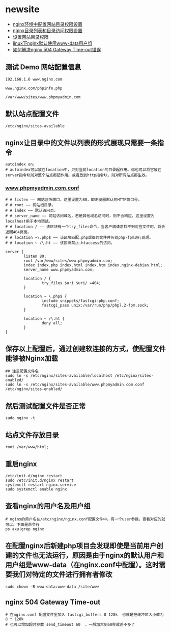# newsite

- [nginx环境中配置网站目录权限设置](https://blog.csdn.net/u013372487/article/details/51909624)
- [nginx目录列表和目录访问权限设置](http://www.nginx.cn/692.html)
- [设置网站目录权限](https://www.cnblogs.com/arist/p/4373675.html)
- [linux下nginx默认使用www-data用户组](https://blog.csdn.net/gent__chen/article/details/50969781)
- [如何解决nginx 504 Gateway Time-out错误](https://jingyan.baidu.com/article/1876c8524db6d1890b137694.html)

## 测试 Demo 网站配置信息

```shell
192.168.1.6 www.nginx.com
```

```shell
www.nginx.com/phpinfo.php
```

```shell
/var/www/sites/www.phpmyadmin.com
```

## 默认站点配置文件

```shell
/etc/nginx/sites-available
```

## nginx让目录中的文件以列表的形式展现只需要一条指令

```shell
autoindex on;
# autoindex可以放在location中，只对当前location的目录起作用。你也可以将它放在server指令块则对整个站点都起作用。或者放到http指令块，则对所有站点都生效。
```

### www.phpmyadmin.com.conf

```shell
# # listen —— 网站监听端口，这里设置为80，即浏览器默认的HTTP端口号。
# # root —— 网站根目录。
# # index —— 默认访问页。
# # server_name —— 网站访问域名，若是其他域名访问时，则不会响应，这里设置为localhost用于本地调试。
# # location / —— 该区块有一个try_files命令，当客户端请求找不到对应文件时，将会返回404页面。
# # location ~\.php$ —— 该区块匹配.php后缀的文件并传给php-fpm进行处理。
# # location ~ /\.ht —— 该区块禁止.htaccess的访问。
```

```shell
server {
        listen 80;
        root /var/www/sites/www.phpmyadmin.com;
        index index.php index.html index.htm index.nginx-debian.html;
        server_name www.phpmyadmin.com;

        location / {
                try_files $uri $uri/ =404;
        }

        location ~ \.php$ {
                include snippets/fastcgi-php.conf;
                fastcgi_pass unix:/var/run/php/php7.2-fpm.sock;
        }

        location ~ /\.ht {
                deny all;
        }
}
```

## 保存以上配置后，通过创建软连接的方式，使配置文件能够被Nginx加载

```shell
## 注意配置文件名
sudo ln -s /etc/nginx/sites-available/localhost /etc/nginx/sites-enabled/
sudo ln -s /etc/nginx/sites-available/www.phpmyadmin.com.conf /etc/nginx/sites-enabled/
```

## 然后测试配置文件是否正常

```shell
sudo nginx -t
```

## 站点文件存放目录

```shell
root /var/www/html;
```

## 重启nginx

```shell
/etc/init.d/nginx restart
sudo /etc/init.d/nginx restart
systemctl restart nginx.service
sudo systemctl enable nginx
```

## 查看nginx的用户名及用户组

```shell
# nginx的用户名在/etc/nginx/nginx.conf配置文件中，有一个user参数，查看对应的就可以。下面是命令行
ps axu|grep nginx
```

## 在配置nginx后新建php项目会发现即使是当前用户创建的文件也无法运行，原因是由于nginx的默认用户和用户组是www-data（在nginx.conf中配置）。这时需要我们对特定的文件进行拥有者修改

```shell
sudo chown -R www-data:www-data /site/www
```

## nginx 504 Gateway Time-out

```shell
# 在nginx.conf 配置文件里加入 fastcgi_buffers 8 128k  也就是把缓冲区大小改为 8 * 128k
# 也可以增加超时参数 send_timeout 60  ，一般加大到60秒就差不多了
```